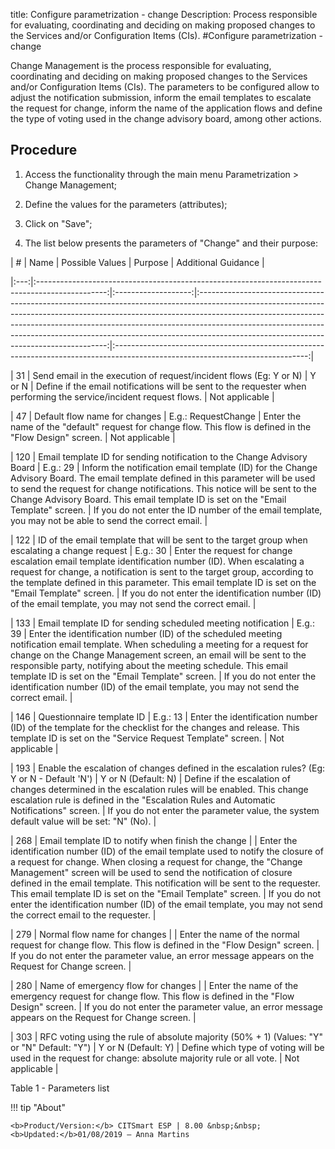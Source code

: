 title: Configure parametrization - change
Description: Process responsible for evaluating, coordinating and deciding on making proposed changes to the Services and/or Configuration Items (CIs).
#Configure parametrization - change

Change Management is the process responsible for evaluating, coordinating and
deciding on making proposed changes to the Services and/or Configuration Items
(CIs). The parameters to be configured allow to adjust the notification
submission, inform the email templates to escalate the request for change,
inform the name of the application flows and define the type of voting used in
the change advisory board, among other actions.

Procedure
-------------

1.  Access the functionality through the main menu Parametrization \> Change
    Management;

2.  Define the values for the parameters (attributes);

3.  Click on "Save";

4.  The list below presents the parameters of "Change" and their purpose:

\| \# \| Name \| Possible Values \| Purpose \| Additional Guidance \|

\|:---:\|:-----------------------------------------------------------------------------------------------:\|:-------------------:\|:-------------------------------------------------------------------------------------------------------------------------------------------------------------------------------------------------------------------------------------------------------------------------------------------------------------------------------------------------------------------------------:\|:------------------------------------------------------------------------------------------------------------------------------:\|

\| 31 \| Send email in the execution of request/incident flows (Eg: Y or N) \| Y
or N \| Define if the email notifications will be sent to the requester when
performing the service/incident request flows. \| Not applicable \|

\| 47 \| Default flow name for changes \| E.g.: RequestChange \| Enter the name
of the "default" request for change flow. This flow is defined in the "Flow
Design" screen. \| Not applicable \|

\| 120 \| Email template ID for sending notification to the Change Advisory
Board \| E.g.: 29 \| Inform the notification email template (ID) for the Change
Advisory Board. The email template defined in this parameter will be used to
send the request for change notifications. This notice will be sent to the
Change Advisory Board. This email template ID is set on the "Email Template"
screen. \| If you do not enter the ID number of the email template, you may not
be able to send the correct email. \|

\| 122 \| ID of the email template that will be sent to the target group when
escalating a change request \| E.g.: 30 \| Enter the request for change
escalation email template identification number (ID). When escalating a request
for change, a notification is sent to the target group, according to the
template defined in this parameter. This email template ID is set on the "Email
Template" screen. \| If you do not enter the identification number (ID) of the
email template, you may not send the correct email. \|

\| 133 \| Email template ID for sending scheduled meeting notification \| E.g.:
39 \| Enter the identification number (ID) of the scheduled meeting notification
email template. When scheduling a meeting for a request for change on the Change
Management screen, an email will be sent to the responsible party, notifying
about the meeting schedule. This email template ID is set on the "Email
Template" screen. \| If you do not enter the identification number (ID) of the
email template, you may not send the correct email. \|

\| 146 \| Questionnaire template ID \| E.g.: 13 \| Enter the identification
number (ID) of the template for the checklist for the changes and release. This
template ID is set on the "Service Request Template" screen. \| Not applicable
\|

\| 193 \| Enable the escalation of changes defined in the escalation rules? (Eg:
Y or N - Default 'N') \| Y or N (Default: N) \| Define if the escalation of
changes determined in the escalation rules will be enabled. This change
escalation rule is defined in the "Escalation Rules and Automatic Notifications"
screen. \| If you do not enter the parameter value, the system default value
will be set: "N" (No). \|

\| 268 \| Email template ID to notify when finish the change \| \| Enter the
identification number (ID) of the email template used to notify the closure of a
request for change. When closing a request for change, the "Change Management"
screen will be used to send the notification of closure defined in the email
template. This notification will be sent to the requester. This email template
ID is set on the "Email Template" screen. \| If you do not enter the
identification number (ID) of the email template, you may not send the correct
email to the requester. \|

\| 279 \| Normal flow name for changes \| \| Enter the name of the normal
request for change flow. This flow is defined in the "Flow Design" screen. \| If
you do not enter the parameter value, an error message appears on the Request
for Change screen. \|

\| 280 \| Name of emergency flow for changes \| \| Enter the name of the
emergency request for change flow. This flow is defined in the "Flow Design"
screen. \| If you do not enter the parameter value, an error message appears on
the Request for Change screen. \|

\| 303 \| RFC voting using the rule of absolute majority (50% + 1) (Values: "Y"
or "N" Default: "Y") \| Y or N (Default: Y) \| Define which type of voting will
be used in the request for change: absolute majority rule or all vote. \| Not
applicable \|

Table 1 - Parameters list


!!! tip "About"

    <b>Product/Version:</b> CITSmart ESP | 8.00 &nbsp;&nbsp;
    <b>Updated:</b>01/08/2019 – Anna Martins

